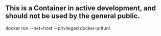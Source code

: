 ## This is a Container in active development, and should not be used by the general public.

docker run --net=host --privileged docker-pritunl
